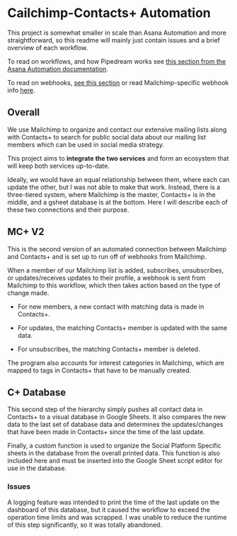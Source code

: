 # Cailchimp-Contacts+ Automation
This project is somewhat smaller in scale than Asana Automation and more straightforward, so this readme will mainly just contain issues and a brief overview of each workflow.

To read on workflows, and how Pipedream works see [this section from the Asana Automation documentation](https://github.com/tchirth/DesignLabAsanaAutomation#pipedream).

To read on webhooks, [see this section](https://github.com/tchirth/DesignLabAsanaAutomation#webhooks) or read Mailchimp-specific webhook info [here](https://mailchimp.com/developer/marketing/guides/sync-audience-data-webhooks/).


## Overall
We use Mailchimp to organize and contact our extensive mailing lists along with Contacts+ to search for public social data about our mailing list members which can be used in social media strategy.

This project aims to **integrate the two services** and form an ecosystem that will keep both services up-to-date.

Ideally, we would have an equal relationship between them, where each can update the other, but I was not able to make that work. Instead, there is a three-tiered system, where Mailchimp is the master, Contacts+ is in the middle, and a gsheet database is at the bottom. Here I will describe each of these two connections and their purpose.


## MC+ V2
This is the second version of an automated connection between Mailchimp and Contacts+ and is set up to run off of webhooks from Mailchimp.

When a member of our Mailchimp list is added, subscribes, unsubscribes, or updates/receives updates to their profile, a webhook is sent from Mailchimp to this workflow, which then takes action based on the type of change made.

- For new members, a new contact with matching data is made in Contacts+.

- For updates, the matching Contacts+ member is updated with the same data.

- For unsubscribes, the matching Contacts+ member is deleted.

The program also accounts for interest categories in Mailchimp, which are mapped to tags in Contacts+ that have to be manually created.


## C+ Database
This second step of the hierarchy simply pushes all contact data in Contacts+ to a visual database in Google Sheets. It also compares the new data to the last set of database data and determines the updates/changes that have been made in Contacts+ since the time of the last update. 

Finally, a custom function is used to organize the Social Platform Specific sheets in the database from the overall printed data. This function is also included here and must be inserted into the Google Sheet script editor for use in the database.


### Issues
A logging feature was intended to print the time of the last update on the dashboard of this database, but it caused the workflow to exceed the operation time limits and was scrapped. I was unable to reduce the runtime of this step significantly, so it was totally abandoned.
